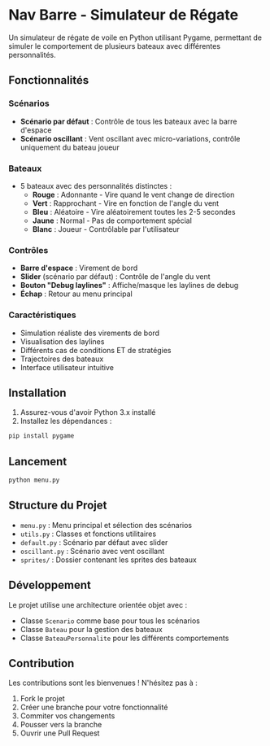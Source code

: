 # Nav Barre - Simulateur de Régate

Un simulateur de régate de voile en Python utilisant Pygame, permettant de simuler le comportement de plusieurs bateaux avec différentes personnalités.

## Fonctionnalités

### Scénarios
- **Scénario par défaut** : Contrôle de tous les bateaux avec la barre d'espace
- **Scénario oscillant** : Vent oscillant avec micro-variations, contrôle uniquement du bateau joueur

### Bateaux
- 5 bateaux avec des personnalités distinctes :
  - **Rouge** : Adonnante - Vire quand le vent change de direction
  - **Vert** : Rapprochant - Vire en fonction de l'angle du vent
  - **Bleu** : Aléatoire - Vire aléatoirement toutes les 2-5 secondes
  - **Jaune** : Normal - Pas de comportement spécial
  - **Blanc** : Joueur - Contrôlable par l'utilisateur

### Contrôles
- **Barre d'espace** : Virement de bord
- **Slider** (scénario par défaut) : Contrôle de l'angle du vent
- **Bouton "Debug laylines"** : Affiche/masque les laylines de debug
- **Échap** : Retour au menu principal

### Caractéristiques
- Simulation réaliste des virements de bord
- Visualisation des laylines
- Différents cas de conditions ET de stratégies
- Trajectoires des bateaux
- Interface utilisateur intuitive

## Installation

1. Assurez-vous d'avoir Python 3.x installé
2. Installez les dépendances :
```bash
pip install pygame
```

## Lancement

```bash
python menu.py
```

## Structure du Projet
- `menu.py` : Menu principal et sélection des scénarios
- `utils.py` : Classes et fonctions utilitaires
- `default.py` : Scénario par défaut avec slider
- `oscillant.py` : Scénario avec vent oscillant
- `sprites/` : Dossier contenant les sprites des bateaux

## Développement
Le projet utilise une architecture orientée objet avec :
- Classe `Scenario` comme base pour tous les scénarios
- Classe `Bateau` pour la gestion des bateaux
- Classe `BateauPersonnalite` pour les différents comportements

## Contribution
Les contributions sont les bienvenues ! N'hésitez pas à :
1. Fork le projet
2. Créer une branche pour votre fonctionnalité
3. Commiter vos changements
4. Pousser vers la branche
5. Ouvrir une Pull Request